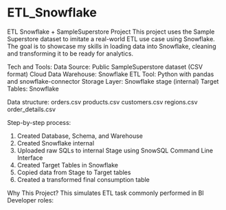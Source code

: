 # ETL_Snowflake

ETL Snowflake + SampleSuperstore Project
This project uses the Sample Superstore dataset to imitate a real-world ETL use case using Snowflake. The goal is to showcase my skills in loading data into Snowflake, cleaning and transforming it to be ready for analytics.

Tech and Tools:
Data Source: Public SampleSuperstore dataset (CSV format)
Cloud Data Warehouse: Snowflake
ETL Tool: Python with pandas and snowflake-connector
Storage Layer: Snowflake stage (internal)
Target Tables: Snowflake

Data structure:
orders.csv
products.csv
customers.csv
regions.csv
order_details.csv

Step-by-step process:
1) Created Database, Schema, and Warehouse
2) Created Snowflake internal
3) Uploaded raw SQLs to internal Stage using SnowSQL Command Line Interface
4) Created Target Tables in Snowflake
5) Copied data from Stage to Target tables
6) Created a transformed final consumption table

Why This Project?
This simulates ETL task commonly performed in BI Developer roles:
